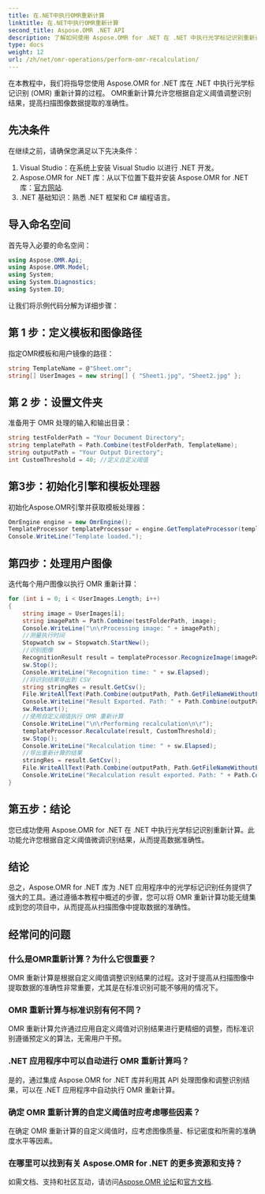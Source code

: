 ```yaml
---
title: 在.NET中执行OMR重新计算
linktitle: 在.NET中执行OMR重新计算
second_title: Aspose.OMR .NET API
description: 了解如何使用 Aspose.OMR for .NET 在 .NET 中执行光学标记识别重新计算。提高扫描图像的数据准确性！
type: docs
weight: 12
url: /zh/net/omr-operations/perform-omr-recalculation/
---
```

在本教程中，我们将指导您使用 Aspose.OMR for .NET 库在 .NET 中执行光学标记识别 (OMR) 重新计算的过程。 OMR重新计算允许您根据自定义阈值调整识别结果，提高扫描图像数据提取的准确性。
## 先决条件
在继续之前，请确保您满足以下先决条件：
1. Visual Studio：在系统上安装 Visual Studio 以进行 .NET 开发。
2.  Aspose.OMR for .NET 库：从以下位置下载并安装 Aspose.OMR for .NET 库：[官方网站](https://releases.aspose.com/omr/net/).
3. .NET 基础知识：熟悉 .NET 框架和 C# 编程语言。
## 导入命名空间
首先导入必要的命名空间：
```csharp
using Aspose.OMR.Api;
using Aspose.OMR.Model;
using System;
using System.Diagnostics;
using System.IO;
```
让我们将示例代码分解为详细步骤：
## 第 1 步：定义模板和图像路径
指定OMR模板和用户镜像的路径：
```csharp
string TemplateName = @"Sheet.omr";
string[] UserImages = new string[] { "Sheet1.jpg", "Sheet2.jpg" };
```
## 第 2 步：设置文件夹
准备用于 OMR 处理的输入和输出目录：
```csharp
string testFolderPath = "Your Document Directory";
string templatePath = Path.Combine(testFolderPath, TemplateName);
string outputPath = "Your Output Directory";
int CustomThreshold = 40; //定义自定义阈值
```
## 第3步：初始化引擎和模板处理器
初始化Aspose.OMR引擎并获取模板处理器：
```csharp
OmrEngine engine = new OmrEngine();
TemplateProcessor templateProcessor = engine.GetTemplateProcessor(templatePath);
Console.WriteLine("Template loaded.");
```
## 第四步：处理用户图像
迭代每个用户图像以执行 OMR 重新计算：
```csharp
for (int i = 0; i < UserImages.Length; i++)
{
    string image = UserImages[i];
    string imagePath = Path.Combine(testFolderPath, image);
    Console.WriteLine("\n\rProcessing image: " + imagePath);
    //测量执行时间
    Stopwatch sw = Stopwatch.StartNew();
    //识别图像
    RecognitionResult result = templateProcessor.RecognizeImage(imagePath);
    sw.Stop();
    Console.WriteLine("Recognition time: " + sw.Elapsed);
    //将识别结果导出到 CSV
    string stringRes = result.GetCsv();
    File.WriteAllText(Path.Combine(outputPath, Path.GetFileNameWithoutExtension(image) + ".csv"), stringRes);
    Console.WriteLine("Result Exported. Path: " + Path.Combine(outputPath, Path.GetFileNameWithoutExtension(image) + ".csv"));
    sw.Restart();
    //使用自定义阈值执行 OMR 重新计算
    Console.WriteLine("\n\rPerforming recalculation\n\r");
    templateProcessor.Recalculate(result, CustomThreshold);
    sw.Stop();
    Console.WriteLine("Recalculation time: " + sw.Elapsed);
    //导出重新计算的结果
    stringRes = result.GetCsv();
    File.WriteAllText(Path.Combine(outputPath, Path.GetFileNameWithoutExtension(image) + "_Recalculated.csv"), stringRes);
    Console.WriteLine("Recalculation result exported. Path: " + Path.Combine(outputPath, Path.GetFileNameWithoutExtension(image) + "_Recalculated.csv"));
}
```
## 第五步：结论
您已成功使用 Aspose.OMR for .NET 在 .NET 中执行光学标记识别重新计算。此功能允许您根据自定义阈值微调识别结果，从而提高数据准确性。
## 结论
总之，Aspose.OMR for .NET 库为 .NET 应用程序中的光学标记识别任务提供了强大的工具。通过遵循本教程中概述的步骤，您可以将 OMR 重新计算功能无缝集成到您的项目中，从而提高从扫描图像中提取数据的准确性。
## 经常问的问题
### 什么是OMR重新计算？为什么它很重要？
OMR 重新计算是根据自定义阈值调整识别结果的过程。这对于提高从扫描图像中提取数据的准确性非常重要，尤其是在标准识别可能不够用的情况下。
### OMR 重新计算与标准识别有何不同？
OMR 重新计算允许通过应用自定义阈值对识别结果进行更精细的调整，而标准识别遵循预定义的算法，无需用户干预。
### .NET 应用程序中可以自动进行 OMR 重新计算吗？
是的，通过集成 Aspose.OMR for .NET 库并利用其 API 处理图像和调整识别结果，可以在 .NET 应用程序中自动执行 OMR 重新计算。
### 确定 OMR 重新计算的自定义阈值时应考虑哪些因素？
在确定 OMR 重新计算的自定义阈值时，应考虑图像质量、标记密度和所需的准确度水平等因素。
### 在哪里可以找到有关 Aspose.OMR for .NET 的更多资源和支持？
如需文档、支持和社区互动，请访问[Aspose.OMR 论坛](https://forum.aspose.com/c/omr/38)和[官方文档](https://reference.aspose.com/omr/net/).